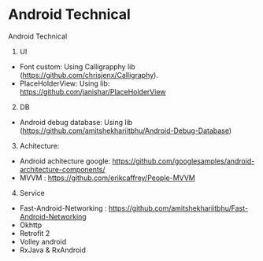 # Android Technical
Android Technical

1. UI
  - Font custom: Using Calligrapphy lib (https://github.com/chrisjenx/Calligraphy).
  - PlaceHolderView: Using lib: https://github.com/janishar/PlaceHolderView

2. DB
  - Android debug database: Using lib (https://github.com/amitshekhariitbhu/Android-Debug-Database)
  
3. Achitecture:
  - Android achitecture google: https://github.com/googlesamples/android-architecture-components/
  - MVVM : https://github.com/erikcaffrey/People-MVVM
  
  
4. Service
 - Fast-Android-Networking : https://github.com/amitshekhariitbhu/Fast-Android-Networking
 - Okhttp
 - Retrofit 2
 - Volley android
 - RxJava & RxAndroid
